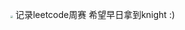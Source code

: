 

[<img src="https://assets.leetcode.cn/aliyun-lc-upload/users/tahum/avatar_1654862776.png?x-oss-process=image%2Fformat%2Cwebp" style="zoom: 25%;" />](https://leetcode.cn/u/tahum/) 记录leetcode周赛
希望早日拿到knight :)

